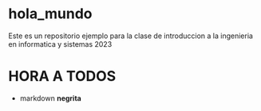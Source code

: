 # hola_mundo
Este es un repositorio ejemplo para la clase de introduccion a la ingenieria en informatica y sistemas 2023 

# HORA A TODOS

- markdown
**negrita**
